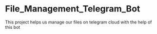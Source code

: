 # File_Management_Telegram_Bot
This project helps us manage our files on telegram cloud with the help of this bot

